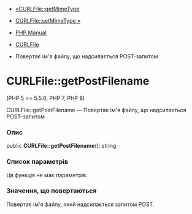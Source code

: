 - [«CURLFile::getMimeType](curlfile.getmimetype.md)
- [CURLFile::setMimeType »](curlfile.setmimetype.md)

- [PHP Manual](index.md)
- [CURLFile](class.curlfile.md)
- Повертає ім'я файлу, що надсилається POST-запитом

# CURLFile::getPostFilename

(PHP 5 \>= 5.5.0, PHP 7, PHP 8)

CURLFile::getPostFilename — Повертає ім'я файлу, що надсилається
POST-запитом

### Опис

public **CURLFile::getPostFilename**(): string

### Список параметрів

Ця функція не має параметрів.

### Значення, що повертаються

Повертає ім'я файлу, який надсилається запитом POST.
